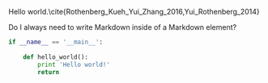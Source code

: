 Hello world.\cite{Rothenberg_Kueh_Yui_Zhang_2016,Yui_Rothenberg_2014}

Do I always need to write Markdown inside of a Markdown element?

```python
if __name__ == '__main__':
    
    def hello_world():
        print 'Hello world!'
        return
        
```